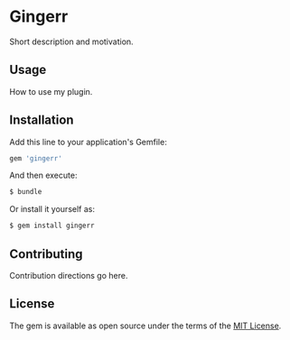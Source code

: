 # Gingerr
Short description and motivation.

## Usage
How to use my plugin.

## Installation
Add this line to your application's Gemfile:

```ruby
gem 'gingerr'
```

And then execute:
```bash
$ bundle
```

Or install it yourself as:
```bash
$ gem install gingerr
```

## Contributing
Contribution directions go here.

## License
The gem is available as open source under the terms of the [MIT License](http://opensource.org/licenses/MIT).
